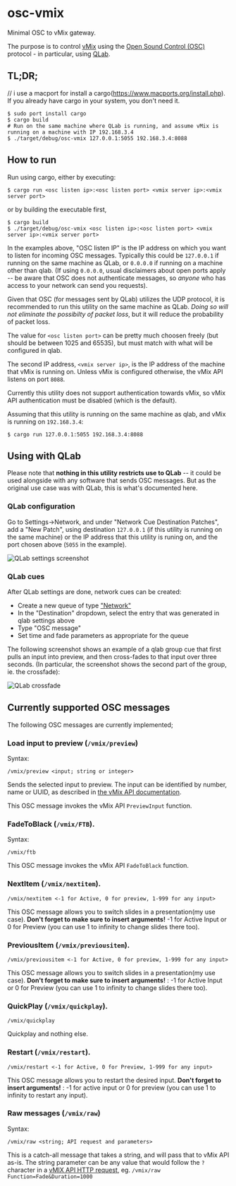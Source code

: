 # osc-vmix

Minimal OSC to vMix gateway.

The purpose is to control [vMix](https://www.vmix.com/) using the [Open Sound Control (OSC)](http://opensoundcontrol.org/)
protocol - in particular, using [QLab](https://qlab.app/).


## TL;DR;
// i use a macport for install a cargo(https://www.macports.org/install.php). If you already have cargo in your system, you don't need it.

```
$ sudo port install cargo
$ cargo build
# Run on the same machine where QLab is running, and assume vMix is running on a machine with IP 192.168.3.4
$ ./target/debug/osc-vmix 127.0.0.1:5055 192.168.3.4:8088
```

## How to run

Run using cargo, either by executing:

```
$ cargo run <osc listen ip>:<osc listen port> <vmix server ip>:<vmix server port>
```

or by building the executable first,

```
$ cargo build
$ ./target/debug/osc-vmix <osc listen ip>:<osc listen port> <vmix server ip>:<vmix server port>
```

In the examples above, "OSC listen IP" is the IP address on which you want to listen for incoming OSC
messages. Typically this could be `127.0.0.1` if running on the same machine as QLab, or `0.0.0.0` if running
on a machine other than qlab. (If using `0.0.0.0`, usual disclaimers about open ports apply -- be aware that
OSC does not authenticate messages, so *anyone* who has access to your network can send you requests).

Given that OSC (for messages sent by QLab) utilizes the UDP protocol, it is recommended to run this utility
on the same machine as QLab. *Doing so will not eliminate the possibilty of packet loss*, but it will reduce
the probability of packet loss.

The value for `<osc listen port>` can be pretty much choosen freely (but should be between 1025 and 65535),
but must match with what will be configured in qlab.

The second IP address, `<vmix server ip>`, is the IP address of the machine that vMix is running on. Unless
vMix is configured otherwise, the vMix API listens on port `8088`.

Currently this utility does not support authentication towards vMix, so vMix API authentication must be
disabled (which is the default).

Assuming that this utility is running on the same machine as qlab, and vMix is running on `192.168.3.4`:

```
$ cargo run 127.0.0.1:5055 192.168.3.4:8088
```

## Using with QLab

Please note that **nothing in this utility restricts use to QLab** -- it could be used alongside with any
software that sends OSC messages. But as the original use case was with QLab, this is what's documented here.

### QLab configuration

Go to Settings->Network, and under "Network Cue Destination Patches", add a "New Patch", using
destination `127.0.0.1` (if this utility is running on the same machine) or the IP address that this utility
is runing on, and the port chosen above (`5055` in the example).

![QLab settings screenshot](img/qlab-settings.png)


### QLab cues

After QLab settings are done, network cues can be created:

  - Create a new queue of type ["Network"](https://qlab.app/docs/v4/control/network-cues/)
  - In the "Destination" dropdown, select the entry that was generated in qlab settings above
  - Type "OSC message"
  - Set time and fade parameters as appropriate for the queue

The following screenshot shows an example of a qlab group cue that first pulls an input into preview, and then
cross-fades to that input over three seconds. (In particular, the screenshot shows the second part of the
group, ie. the crossfade):

![QLab crossfade](img/qlab-crossfade.png)


## Currently supported OSC messages

The following OSC messages are currently implemented;

### Load input to preview (`/vmix/preview`)

Syntax:

```
/vmix/preview <input; string or integer>
```

Sends the selected input to preview. The input can be identified by number, name or UUID, as described in
[the vMix API documentation](https://www.vmix.com/help23/index.htm?DeveloperAPI.html).

This OSC message invokes the vMix API `PreviewInput` function.


### FadeToBlack (`/vmix/FTB`).

Syntax:

```
/vmix/ftb
```

This OSC message invokes the vMix API `FadeToBlack` function.

### NextItem (`/vmix/nextitem`).

```
/vmix/nextitem <-1 for Active, 0 for preview, 1-999 for any input>
```

This OSC message allows you to switch slides in a presentation(my use case). **Don't forget to make sure to insert arguments!** -1 for Active Input or 0 for Preview (you can use 1 to infinity to change slides there too).

### PreviousItem (`/vmix/previousitem`).

```
/vmix/previousitem <-1 for Active, 0 for preview, 1-999 for any input>
```

This OSC message allows you to switch slides in a presentation(my use case). **Don't forget to make sure to insert arguments!** : -1 for Active Input or 0 for Preview (you can use 1 to infinity to change slides there too).

### QuickPlay (`/vmix/quickplay`).

```
/vmix/quickplay
```

Quickplay and nothing else.

### Restart (`/vmix/restart`).

```
/vmix/restart <-1 for Active, 0 for Preview, 1-999 for any input>
```

This OSC message allows you to restart the desired input. **Don't forget to insert arguments!** : -1 for active input or 0 for preview (you can use 1 to infinity to restart any input).



### Raw messages (`/vmix/raw`)

Syntax:

```
/vmix/raw <string; API request and parameters>
```

This is a catch-all message that takes a string, and will pass that to vMix API as-is. The string parameter
can be any value that would follow the `?` character in a [vMIX API HTTP request](https://www.vmix.com/help23/index.htm?DeveloperAPI.html),
eg. `/vmix/raw Function=Fade&Duration=1000`
